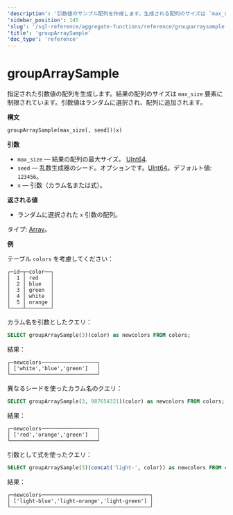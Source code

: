 ```yaml
---
'description': '引数値のサンプル配列を作成します。生成される配列のサイズは `max_size` 要素に制限されます。引数値はランダムに選択され、配列に追加されます。'
'sidebar_position': 145
'slug': '/sql-reference/aggregate-functions/reference/grouparraysample'
'title': 'groupArraySample'
'doc_type': 'reference'
---
```



# groupArraySample

指定された引数値の配列を生成します。結果の配列のサイズは `max_size` 要素に制限されています。引数値はランダムに選択され、配列に追加されます。

**構文**

```sql
groupArraySample(max_size[, seed])(x)
```

**引数**

- `max_size` — 結果の配列の最大サイズ。 [UInt64](../../data-types/int-uint.md).
- `seed` — 乱数生成器のシード。オプションです。[UInt64](../../data-types/int-uint.md)。デフォルト値: `123456`。
- `x` — 引数（カラム名または式）。

**返される値**

- ランダムに選択された `x` 引数の配列。

タイプ: [Array](../../data-types/array.md)。

**例**

テーブル `colors` を考慮してください：

```text
┌─id─┬─color──┐
│  1 │ red    │
│  2 │ blue   │
│  3 │ green  │
│  4 │ white  │
│  5 │ orange │
└────┴────────┘
```

カラム名を引数としたクエリ：

```sql
SELECT groupArraySample(3)(color) as newcolors FROM colors;
```

結果：

```text
┌─newcolors──────────────────┐
│ ['white','blue','green']   │
└────────────────────────────┘
```

異なるシードを使ったカラム名のクエリ：

```sql
SELECT groupArraySample(3, 987654321)(color) as newcolors FROM colors;
```

結果：

```text
┌─newcolors──────────────────┐
│ ['red','orange','green']   │
└────────────────────────────┘
```

引数として式を使ったクエリ：

```sql
SELECT groupArraySample(3)(concat('light-', color)) as newcolors FROM colors;
```

結果：

```text
┌─newcolors───────────────────────────────────┐
│ ['light-blue','light-orange','light-green'] │
└─────────────────────────────────────────────┘
```

